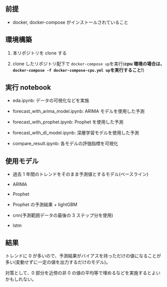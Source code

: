 ## 前提

- docker, docker-compose がインストールされていること

## 環境構築

1. 本リポジトリを clone する

2. clone したリポジトリ配下で `docker-compose up`を実行(**cpu 環境の場合は、 `docker-compose -f docker-compose-cpu.yml up`を実行すること!**)

## 実行 notebook

- eda.ipynb: データの可視化などを実施

- forecast_with_arima_model.ipynb: ARIMA モデルを使用した予測

- forecast_with_prophet.ipynb: Prophet を使用した予測

- forecast_with_dl_model.ipynb: 深層学習モデルを使用した予測

- compare_result.ipynb: 各モデルの評価指標を可視化

## 使用モデル

- 過去 1 年間のトレンドをそのまま予測値とするモデル(ベースライン)

- ARIMA

- Prophet

- Prophet の予測結果 + lightGBM

- cnn(予測範囲データの最後の 3 ステップ分を使用)

- lstm

## 結果

トレンドに 0 が多いので、予測結果がバイアスを持っただけの値になることが多い(変動せずに一定の値を出力するだけのモデル)。

対策として、0 部分を近傍の非 0 の値の平均等で埋めるなどを実施するとよいかもしれない。

